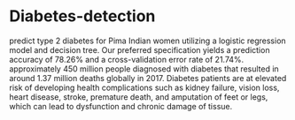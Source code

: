 # Diabetes-detection
predict type 2 diabetes for Pima Indian women utilizing a logistic regression model and decision tree.
Our preferred specification yields a prediction accuracy of 78.26% and a cross-validation error rate of 21.74%.
approximately 450 million people diagnosed with diabetes that resulted in around 1.37 million deaths globally in 2017.
Diabetes patients are at elevated risk of developing health complications such as kidney failure, vision loss, heart disease, stroke, premature death, and amputation of feet or legs, which can lead to dysfunction and chronic damage of tissue.
